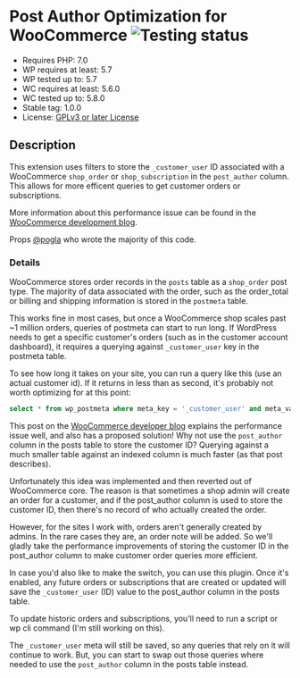 # Post Author Optimization for WooCommerce ![Testing status](https://github.com/devinsays/post-author-optimization-for-woocommerce/actions/workflows/php-tests.yml/badge.svg?branch=main)

* Requires PHP: 7.0
* WP requires at least: 5.7
* WP tested up to: 5.7
* WC requires at least: 5.6.0
* WC tested up to: 5.8.0
* Stable tag: 1.0.0
* License: [GPLv3 or later License](http://www.gnu.org/licenses/gpl-3.0.html)

## Description

This extension uses filters to store the `_customer_user` ID associated with a WooCommerce `shop_order` or `shop_subscription` in the `post_author` column. This allows for more efficent queries to get customer orders or subscriptions.

More information about this performance issue can be found in the [WooCommerce development blog](https://developer.woocommerce.com/2018/01/15/performance-switching-to-post_author-to-store-order-customer-ids/).

Props [@pogla](https://github.com/pogla) who wrote the majority of this code.

### Details

WooCommerce stores order records in the `posts` table as a `shop_order` post type. The majority of data associated with the order, such as the order_total or billing and shipping information is stored in the `postmeta` table.

This works fine in most cases, but once a WooCommerce shop scales past ~1 million orders, queries of postmeta can start to run long. If WordPress needs to get a specific customer's orders (such as in the customer account dashboard), it requires a querying against `_customer_user` key in the postmeta table.

To see how long it takes on your site, you can run a query like this (use an actual customer id). If it returns in less than as second, it's probably not worth optimizing for at this point:

```sql
select * from wp_postmeta where meta_key = '_customer_user' and meta_value = 10;
```

This post on the [WooCommerce developer blog](https://developer.woocommerce.com/2018/01/15/performance-switching-to-post_author-to-store-order-customer-ids/) explains the performance issue well, and also has a proposed solution! Why not use the `post_author` column in the posts table to store the customer ID? Querying against a much smaller table against an indexed column is much faster (as that post describes).

Unfortunately this idea was implemented and then reverted out of WooCommerce core. The reason is that sometimes a shop admin will create an order for a customer, and if the post_author column is used to store the customer ID, then there's no record of who actually created the order.

However, for the sites I work with, orders aren't generally created by admins. In the rare cases they are, an order note will be added. So we'll gladly take the performance improvements of storing the customer ID in the post_author column to make customer order queries more efficient.

In case you'd also like to make the switch, you can use this plugin. Once it's enabled, any future orders or subscriptions that are created or updated will save the `_customer_user` (ID) value to the post_author column in the posts table.

To update historic orders and subscriptions, you'll need to run a script or wp cli command (I'm still working on this).

The `_customer_user` meta will still be saved, so any queries that rely on it will continue to work. But, you can start to swap out those queries where needed to use the `post_author` column in the posts table instead.
